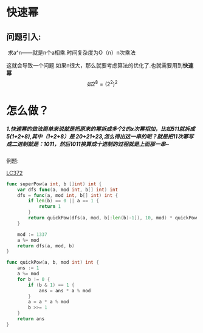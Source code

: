 # 快速幂

## 问题引入:

​			求a^n——就是n个a相乘.时间复杂度为O（n）n次乘法

这就会导致一个问题.如果n很大，那么就要考虑算法的优化了.也就需要用到**快速幂**
$$
如2^8=(2^2)^2
$$


# 怎么做？

##### 1.快速幂的做法简单来说就是把原来的幂拆成多个2的x次幂相加，比如511就拆成5(1+2+8),其中（1+2+8）是 20+21+23,怎么得出这一串的呢？就是把11次幂写成二进制就是：1011，然后1011换算成十进制的过程就是上面那一串~



例题:

[LC372](https://leetcode-cn.com/problems/super-pow/)

```go
func superPow(a int, b []int) int {
    var dfs func(a, mod int, b[] int) int
    dfs = func(a, mod int, b[] int) int {
        if len(b) == 0 || a == 1 {
            return 1
        }
        return quickPow(dfs(a, mod, b[:len(b)-1]), 10, mod) * quickPow(a, b[len(b)-1], mod) % mod 
    }

    mod := 1337
    a %= mod
    return dfs(a, mod, b)
}

func quickPow(a, b, mod int) int {
    ans := 1
    a %= mod
    for b != 0 {
        if (b & 1) == 1 {
            ans = ans * a % mod
        }
        a = a * a % mod
        b >>= 1
    }
    return ans
}

```

